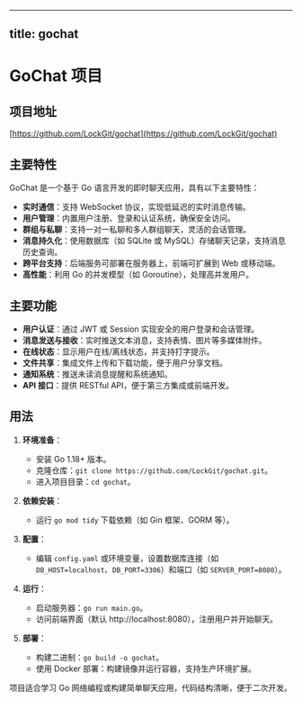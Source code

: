 
---
title: gochat
---

# GoChat 项目

## 项目地址
[https://github.com/LockGit/gochat](https://github.com/LockGit/gochat)

## 主要特性
GoChat 是一个基于 Go 语言开发的即时聊天应用，具有以下主要特性：
- **实时通信**：支持 WebSocket 协议，实现低延迟的实时消息传输。
- **用户管理**：内置用户注册、登录和认证系统，确保安全访问。
- **群组与私聊**：支持一对一私聊和多人群组聊天，灵活的会话管理。
- **消息持久化**：使用数据库（如 SQLite 或 MySQL）存储聊天记录，支持消息历史查询。
- **跨平台支持**：后端服务可部署在服务器上，前端可扩展到 Web 或移动端。
- **高性能**：利用 Go 的并发模型（如 Goroutine），处理高并发用户。

## 主要功能
- **用户认证**：通过 JWT 或 Session 实现安全的用户登录和会话管理。
- **消息发送与接收**：实时推送文本消息，支持表情、图片等多媒体附件。
- **在线状态**：显示用户在线/离线状态，并支持打字提示。
- **文件共享**：集成文件上传和下载功能，便于用户分享文档。
- **通知系统**：推送未读消息提醒和系统通知。
- **API 接口**：提供 RESTful API，便于第三方集成或前端开发。

## 用法
1. **环境准备**：
   - 安装 Go 1.18+ 版本。
   - 克隆仓库：`git clone https://github.com/LockGit/gochat.git`。
   - 进入项目目录：`cd gochat`。

2. **依赖安装**：
   - 运行 `go mod tidy` 下载依赖（如 Gin 框架、GORM 等）。

3. **配置**：
   - 编辑 `config.yaml` 或环境变量，设置数据库连接（如 `DB_HOST=localhost`、`DB_PORT=3306`）和端口（如 `SERVER_PORT=8080`）。

4. **运行**：
   - 启动服务器：`go run main.go`。
   - 访问前端界面（默认 http://localhost:8080），注册用户并开始聊天。

5. **部署**：
   - 构建二进制：`go build -o gochat`。
   - 使用 Docker 部署：构建镜像并运行容器，支持生产环境扩展。

项目适合学习 Go 网络编程或构建简单聊天应用，代码结构清晰，便于二次开发。